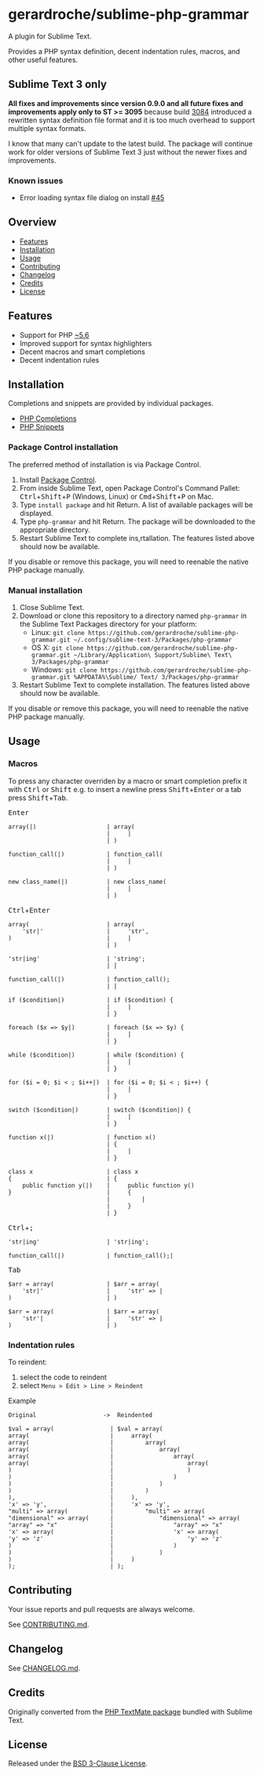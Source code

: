 # gerardroche/sublime-php-grammar

A plugin for Sublime Text.

Provides a PHP syntax definition, decent indentation rules, macros, and other useful features.

## Sublime Text 3 only

**All fixes and improvements since version 0.9.0 and all future fixes and improvements apply only to ST >= 3095** because build [3084](http://www.sublimetext.com/3dev) introduced a rewritten syntax definition file format and it is too much overhead to support multiple syntax formats.

I know that many can't update to the latest build. The package will continue work for older versions of Sublime Text 3 just without the newer fixes and improvements.

### Known issues

* Error loading syntax file dialog on install [#45](https://github.com/gerardroche/sublime-php-grammar/issues/45)

## Overview

* [Features](#features)
* [Installation](#installation)
* [Usage](#usage)
* [Contributing](#contributing)
* [Changelog](#changelog)
* [Credits](#credits)
* [License](#license)

## Features

* Support for PHP [~5.6](http://semver.org)
* Improved support for syntax highlighters
* Decent macros and smart completions
* Decent indentation rules

## Installation

Completions and snippets are provided by individual packages.

* [PHP Completions](https://packagecontrol.io/packages/PHP%20Completions%20Kit)
* [PHP Snippets](https://packagecontrol.io/packages/php-snippets)

### Package Control installation

The preferred method of installation is via Package Control.

1. Install [Package Control](https://packagecontrol.io).
2. From inside Sublime Text, open Package Control's Command Pallet: <kbd>Ctrl</kbd>+<kbd>Shift</kbd>+<kbd>P</kbd> (Windows, Linux) or <kbd>Cmd</kbd>+<kbd>Shift</kbd>+<kbd>P</kbd> on Mac.
3. Type `install package` and hit Return. A list of available packages will be displayed.
4. Type `php-grammar` and hit Return. The package will be downloaded to the appropriate directory.
5. Restart Sublime Text to complete ins,rtallation. The features listed above should now be available.

If you disable or remove this package, you will need to reenable the native PHP package manually.

### Manual installation

1. Close Sublime Text.
2. Download or clone this repository to a directory named `php-grammar` in the Sublime Text Packages directory for your platform:
    * Linux: `git clone https://github.com/gerardroche/sublime-php-grammar.git ~/.config/sublime-text-3/Packages/php-grammar`
    * OS X: `git clone https://github.com/gerardroche/sublime-php-grammar.git ~/Library/Application\ Support/Sublime\ Text\ 3/Packages/php-grammar`
    * Windows: `git clone https://github.com/gerardroche/sublime-php-grammar.git %APPDATA%\Sublime/ Text/ 3/Packages/php-grammar`
3. Restart Sublime Text to complete installation. The features listed above should now be available.

If you disable or remove this package, you will need to reenable the native PHP package manually.

## Usage

### Macros

To press any character overriden by a macro or smart completion prefix it with <kbd>Ctrl</kbd> or <kbd>Shift</kbd> e.g. to insert a newline press <kbd>Shift</kbd>+<kbd>Enter</kbd> or a tab press <kbd>Shift</kbd>+<kbd>Tab</kbd>.

<kbd>Enter</kbd>

```
array(|)                    | array(
                            |     |
                            | )

function_call(|)            | function_call(
                            |     |
                            | )

new class_name(|)           | new class_name(
                            |     |
                            | )
```

<kbd>Ctrl</kbd>+<kbd>Enter</kbd>

```
array(                      | array(
    'str|'                  |     'str',
)                           |     |
                            | )

'str|ing'                   | 'string';
                            | |

function_call(|)            | function_call();
                            | |

if ($condition|)            | if ($condition) {
                            |     |
                            | }

foreach ($x => $y|)         | foreach ($x => $y) {
                            |     |
                            | }

while ($condition|)         | while ($condition) {
                            |     |
                            | }

for ($i = 0; $i < ; $i++|)  | for ($i = 0; $i < ; $i++) {
                            |     |
                            | }

switch ($condition|)        | switch ($condition|) {
                            |     |
                            | }

function x(|)               | function x()
                            | {
                            |     |
                            | }

class x                     | class x
{                           | {
    public function y(|)    |     public function y()
}                           |     {
                            |         |
                            |     }
                            | }
```

<kbd>Ctrl</kbd>+<kbd>;</kbd>

```
'str|ing'                   | 'str|ing';

function_call(|)            | function_call();|
```

<kbd>Tab</kbd>

```
$arr = array(               | $arr = array(
    'str|'                  |     'str' => |
)                           | )

$arr = array(               | $arr = array(
    'str'|                  |     'str' => |
)                           | )
```

### Indentation rules

To reindent:

1. select the code to reindent
2. select `Menu > Edit > Line > Reindent`

Example

```
Original                   ->  Reindented

$val = array(                | $val = array(
array(                       |     array(
array(                       |         array(
array(                       |             array(
array(                       |                 array(
array(                       |                     array(
)                            |                     )
)                            |                 )
)                            |             )
)                            |         )
),                           |     ),
'x' => 'y',                  |     'x' => 'y',
"multi" => array(            |         "multi" => array(
"dimensional" => array(      |             "dimensional" => array(
"array" => "x"               |                 "array" => "x"
'x' => array(                |                 'x' => array(
'y' => 'z'                   |                     'y' => 'z'
)                            |                 )
)                            |             )
)                            |     )
);                           | );
```

## Contributing

Your issue reports and pull requests are always welcome.

See [CONTRIBUTING.md](CONTRIBUTING.md).

## Changelog

See [CHANGELOG.md](CHANGELOG.md).

## Credits

Originally converted from the [PHP TextMate package](https://github.com/textmate/php.tmbundle) bundled with Sublime Text.

## License

Released under the [BSD 3-Clause License](LICENSE).
